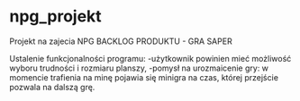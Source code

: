 # npg_projekt
Projekt na zajecia NPG
BACKLOG PRODUKTU - GRA SAPER

Ustalenie funkcjonalności programu:
  -użytkownik powinien mieć możliwość wyboru trudności i rozmiaru planszy,
  -pomysł na urozmaicenie gry: w momencie trafienia na minę pojawia się minigra na czas, której przejście pozwala na dalszą grę.



